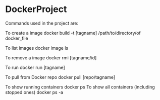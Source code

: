 # DockerProject
Commands used in the project are:

To create a image
docker build -t [tagname] /path/to/directory/of docker_file

To list images
docker image ls

To remove a image 
docker rmi [tagname/id]

To run
docker run [tagname]

To pull from Docker repo
docker pull [repo/tagname]

To show running containers
docker ps
To show all containers (including stopped ones)
docker ps -a 

